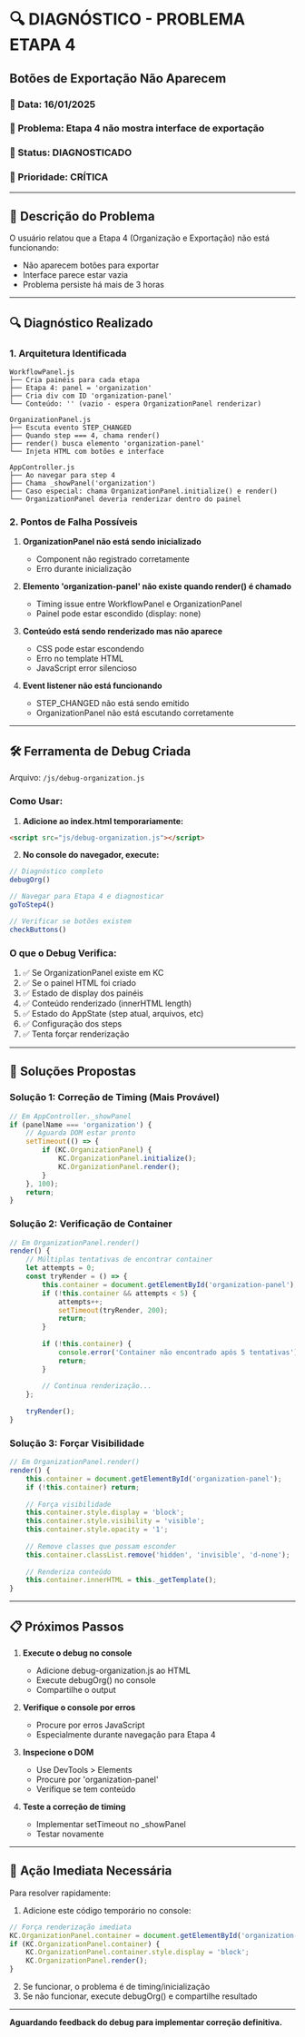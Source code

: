 # 🔍 DIAGNÓSTICO - PROBLEMA ETAPA 4
## Botões de Exportação Não Aparecem

### 📅 Data: 16/01/2025
### 🎯 Problema: Etapa 4 não mostra interface de exportação
### 📌 Status: DIAGNOSTICADO
### 🔴 Prioridade: CRÍTICA

---

## 🐛 Descrição do Problema

O usuário relatou que a Etapa 4 (Organização e Exportação) não está funcionando:
- Não aparecem botões para exportar
- Interface parece estar vazia
- Problema persiste há mais de 3 horas

---

## 🔍 Diagnóstico Realizado

### 1. Arquitetura Identificada

```
WorkflowPanel.js
├── Cria painéis para cada etapa
├── Etapa 4: panel = 'organization'
├── Cria div com ID 'organization-panel'
└── Conteúdo: '' (vazio - espera OrganizationPanel renderizar)

OrganizationPanel.js
├── Escuta evento STEP_CHANGED
├── Quando step === 4, chama render()
├── render() busca elemento 'organization-panel'
└── Injeta HTML com botões e interface

AppController.js
├── Ao navegar para step 4
├── Chama _showPanel('organization')
├── Caso especial: chama OrganizationPanel.initialize() e render()
└── OrganizationPanel deveria renderizar dentro do painel
```

### 2. Pontos de Falha Possíveis

1. **OrganizationPanel não está sendo inicializado**
   - Component não registrado corretamente
   - Erro durante inicialização

2. **Elemento 'organization-panel' não existe quando render() é chamado**
   - Timing issue entre WorkflowPanel e OrganizationPanel
   - Painel pode estar escondido (display: none)

3. **Conteúdo está sendo renderizado mas não aparece**
   - CSS pode estar escondendo
   - Erro no template HTML
   - JavaScript error silencioso

4. **Event listener não está funcionando**
   - STEP_CHANGED não está sendo emitido
   - OrganizationPanel não está escutando corretamente

---

## 🛠️ Ferramenta de Debug Criada

Arquivo: `/js/debug-organization.js`

### Como Usar:

1. **Adicione ao index.html temporariamente:**
```html
<script src="js/debug-organization.js"></script>
```

2. **No console do navegador, execute:**
```javascript
// Diagnóstico completo
debugOrg()

// Navegar para Etapa 4 e diagnosticar
goToStep4()

// Verificar se botões existem
checkButtons()
```

### O que o Debug Verifica:

1. ✅ Se OrganizationPanel existe em KC
2. ✅ Se o painel HTML foi criado
3. ✅ Estado de display dos painéis
4. ✅ Conteúdo renderizado (innerHTML length)
5. ✅ Estado do AppState (step atual, arquivos, etc)
6. ✅ Configuração dos steps
7. ✅ Tenta forçar renderização

---

## 🔧 Soluções Propostas

### Solução 1: Correção de Timing (Mais Provável)

```javascript
// Em AppController._showPanel
if (panelName === 'organization') {
    // Aguarda DOM estar pronto
    setTimeout(() => {
        if (KC.OrganizationPanel) {
            KC.OrganizationPanel.initialize();
            KC.OrganizationPanel.render();
        }
    }, 100);
    return;
}
```

### Solução 2: Verificação de Container

```javascript
// Em OrganizationPanel.render()
render() {
    // Múltiplas tentativas de encontrar container
    let attempts = 0;
    const tryRender = () => {
        this.container = document.getElementById('organization-panel');
        if (!this.container && attempts < 5) {
            attempts++;
            setTimeout(tryRender, 200);
            return;
        }
        
        if (!this.container) {
            console.error('Container não encontrado após 5 tentativas');
            return;
        }
        
        // Continua renderização...
    };
    
    tryRender();
}
```

### Solução 3: Forçar Visibilidade

```javascript
// Em OrganizationPanel.render()
render() {
    this.container = document.getElementById('organization-panel');
    if (!this.container) return;
    
    // Força visibilidade
    this.container.style.display = 'block';
    this.container.style.visibility = 'visible';
    this.container.style.opacity = '1';
    
    // Remove classes que possam esconder
    this.container.classList.remove('hidden', 'invisible', 'd-none');
    
    // Renderiza conteúdo
    this.container.innerHTML = this._getTemplate();
}
```

---

## 📋 Próximos Passos

1. **Execute o debug no console**
   - Adicione debug-organization.js ao HTML
   - Execute debugOrg() no console
   - Compartilhe o output

2. **Verifique o console por erros**
   - Procure por erros JavaScript
   - Especialmente durante navegação para Etapa 4

3. **Inspecione o DOM**
   - Use DevTools > Elements
   - Procure por 'organization-panel'
   - Verifique se tem conteúdo

4. **Teste a correção de timing**
   - Implementar setTimeout no _showPanel
   - Testar novamente

---

## 🚨 Ação Imediata Necessária

Para resolver rapidamente:

1. Adicione este código temporário no console:
```javascript
// Força renderização imediata
KC.OrganizationPanel.container = document.getElementById('organization-panel');
if (KC.OrganizationPanel.container) {
    KC.OrganizationPanel.container.style.display = 'block';
    KC.OrganizationPanel.render();
}
```

2. Se funcionar, o problema é de timing/inicialização
3. Se não funcionar, execute debugOrg() e compartilhe resultado

---

**Aguardando feedback do debug para implementar correção definitiva.**